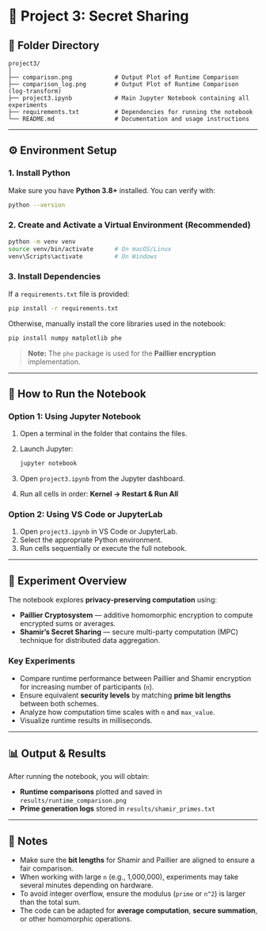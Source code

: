 
# 🔐 Project 3: Secret Sharing

## 📁 Folder Directory

```
project3/
│
├── comparison.png            # Output Plot of Runtime Comparison
├── comparison_log.png        # Output Plot of Runtime Comparison (log-transform)
├── project3.ipynb            # Main Jupyter Notebook containing all experiments
├── requirements.txt          # Dependencies for running the notebook
└── README.md                 # Documentation and usage instructions
```

---

## ⚙️ Environment Setup

### 1. Install Python

Make sure you have **Python 3.8+** installed. You can verify with:

```bash
python --version
```

### 2. Create and Activate a Virtual Environment (Recommended)

```bash
python -m venv venv
source venv/bin/activate      # On macOS/Linux
venv\Scripts\activate         # On Windows
```

### 3. Install Dependencies

If a `requirements.txt` file is provided:

```bash
pip install -r requirements.txt
```

Otherwise, manually install the core libraries used in the notebook:

```bash
pip install numpy matplotlib phe
```

> **Note:**
> The `phe` package is used for the **Paillier encryption** implementation.
---

## 🚀 How to Run the Notebook

### Option 1: Using Jupyter Notebook

1. Open a terminal in the folder that contains the files.
2. Launch Jupyter:

   ```bash
   jupyter notebook
   ```
3. Open `project3.ipynb` from the Jupyter dashboard.
4. Run all cells in order:
   **Kernel → Restart & Run All**

### Option 2: Using VS Code or JupyterLab

1. Open `project3.ipynb` in VS Code or JupyterLab.
2. Select the appropriate Python environment.
3. Run cells sequentially or execute the full notebook.

---

## 🧮 Experiment Overview

The notebook explores **privacy-preserving computation** using:

* **Paillier Cryptosystem** — additive homomorphic encryption to compute encrypted sums or averages.
* **Shamir’s Secret Sharing** — secure multi-party computation (MPC) technique for distributed data aggregation.

### Key Experiments

* Compare runtime performance between Paillier and Shamir encryption for increasing number of participants (`n`).
* Ensure equivalent **security levels** by matching **prime bit lengths** between both schemes.
* Analyze how computation time scales with `n` and `max_value`.
* Visualize runtime results in milliseconds.

---

## 📊 Output & Results

After running the notebook, you will obtain:

* **Runtime comparisons** plotted and saved in `results/runtime_comparison.png`
* **Prime generation logs** stored in `results/shamir_primes.txt`
---

## 🧠 Notes

* Make sure the **bit lengths** for Shamir and Paillier are aligned to ensure a fair comparison.
* When working with large `n` (e.g., 1,000,000), experiments may take several minutes depending on hardware.
* To avoid integer overflow, ensure the modulus (`prime` or `n^2`) is larger than the total sum.
* The code can be adapted for **average computation**, **secure summation**, or other homomorphic operations.
